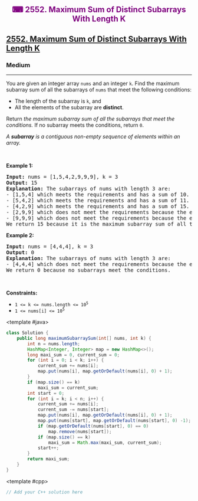 <div align = "center">
<h style = "margin-bottom: 0px; margin-top: 0px; color : purple;" align = "center" class = "header">

## ⌨ 2552. Maximum Sum of Distinct Subarrays With Length K

</h>
</div>

<h2><a href="https://leetcode.com/problems/maximum-sum-of-distinct-subarrays-with-length-k" target = "_blank">2552. Maximum Sum of Distinct Subarrays With Length K</a></h2><h3>Medium</h3><hr><p>You are given an integer array <code>nums</code> and an integer <code>k</code>. Find the maximum subarray sum of all the subarrays of <code>nums</code> that meet the following conditions:</p>

<ul>
	<li>The length of the subarray is <code>k</code>, and</li>
	<li>All the elements of the subarray are <strong>distinct</strong>.</li>
</ul>

<p>Return <em>the maximum subarray sum of all the subarrays that meet the conditions</em><em>.</em> If no subarray meets the conditions, return <code>0</code>.</p>

<p><em>A <strong>subarray</strong> is a contiguous non-empty sequence of elements within an array.</em></p>

<p>&nbsp;</p>
<p><strong class="example">Example 1:</strong></p>

<pre>
<strong>Input:</strong> nums = [1,5,4,2,9,9,9], k = 3
<strong>Output:</strong> 15
<strong>Explanation:</strong> The subarrays of nums with length 3 are:
- [1,5,4] which meets the requirements and has a sum of 10.
- [5,4,2] which meets the requirements and has a sum of 11.
- [4,2,9] which meets the requirements and has a sum of 15.
- [2,9,9] which does not meet the requirements because the element 9 is repeated.
- [9,9,9] which does not meet the requirements because the element 9 is repeated.
We return 15 because it is the maximum subarray sum of all the subarrays that meet the conditions
</pre>

<p><strong class="example">Example 2:</strong></p>

<pre>
<strong>Input:</strong> nums = [4,4,4], k = 3
<strong>Output:</strong> 0
<strong>Explanation:</strong> The subarrays of nums with length 3 are:
- [4,4,4] which does not meet the requirements because the element 4 is repeated.
We return 0 because no subarrays meet the conditions.
</pre>

<p>&nbsp;</p>
<p><strong>Constraints:</strong></p>

<ul>
	<li><code>1 &lt;= k &lt;= nums.length &lt;= 10<sup>5</sup></code></li>
	<li><code>1 &lt;= nums[i] &lt;= 10<sup>5</sup></code></li>
</ul>

<CodeTabs :languages="[ { name: 'C++', slot: 'cpp' }, { name: 'Java', slot: 'java' } ]">

<template #java>

```java
class Solution {
    public long maximumSubarraySum(int[] nums, int k) {
        int n = nums.length;
        HashMap<Integer, Integer> map = new HashMap<>();
        long maxi_sum = 0, current_sum = 0;
        for (int i = 0; i < k; i++) {
            current_sum += nums[i];
            map.put(nums[i], map.getOrDefault(nums[i], 0) + 1);
        }
        if (map.size() == k)
            maxi_sum = current_sum;
        int start = 0;
        for (int i = k; i < n; i++) {
            current_sum += nums[i];
            current_sum -= nums[start];
            map.put(nums[i], map.getOrDefault(nums[i], 0) + 1);
            map.put(nums[start], map.getOrDefault(nums[start], 0) -1);
            if (map.getOrDefault(nums[start], 0) == 0)
                map.remove(nums[start]);
            if (map.size() == k)
                maxi_sum = Math.max(maxi_sum, current_sum);
            start++;
        }
        return maxi_sum;
    }
}
```

</template>

<template #cpp>

```cpp
// Add your C++ solution here
```

</template>

</CodeTabs>
